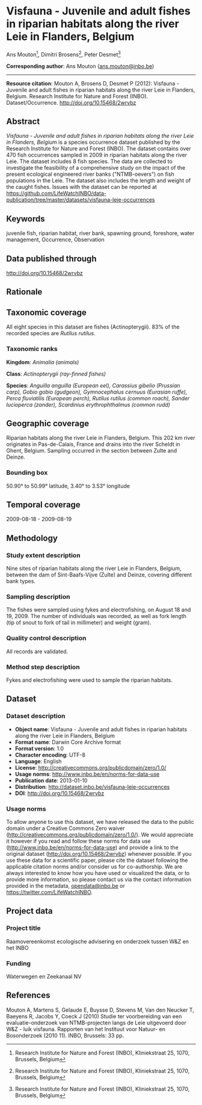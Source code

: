 # Visfauna - Juvenile and adult fishes in riparian habitats along the river Leie in Flanders, Belgium

Ans Mouton[^1], Dimitri Brosens[^1], Peter Desmet[^1]

[^1]: Research Institute for Nature and Forest (INBO), Kliniekstraat 25, 1070, Brussels, Belgium

**Corresponding author**: Ans Mouton (ans.mouton@inbo.be)

---

**Resource citation**: Mouton A, Brosens D, Desmet P (2012): Visfauna - Juvenile and adult fishes in riparian habitats along the river Leie in Flanders, Belgium. Research Institute for Nature and Forest (INBO). Dataset/Occurrence. http://doi.org/10.15468/2wrvbz

## Abstract

*Visfauna - Juvenile and adult fishes in riparian habitats along the river Leie in Flanders, Belgium* is a species occurrence dataset published by the Research Institute for Nature and Forest (INBO). The dataset contains over 470 fish occurrences sampled in 2009 in riparian habitats along the river Leie. The dataset includes 8 fish species. The data are collected to investigate the feasibility of a comprehensive study on the impact of the present ecological engineered river banks ("NTMB-oevers") on fish populations in the Leie. The dataset also includes the length and weight of the caught fishes. Issues with the dataset can be reported at https://github.com/LifeWatchINBO/data-publication/tree/master/datasets/visfauna-leie-occurrences

## Keywords

juvenile fish, riparian habitat, river bank, spawning ground, foreshore, water management, Occurrence, Observation

## Data published through

http://doi.org/10.15468/2wrvbz

## Rationale

## Taxonomic coverage

All eight species in this dataset are fishes (Actinopterygii). 83% of the recorded species are *Rutilus rutilus*.

### Taxonomic ranks

**Kingdom**: *Animalia (animals)*

**Class**: *Actinopterygii (ray-finned fishes)*

**Species**: *Anguilla anguilla (European eel), Carassius gibelio (Prussian carp), Gobio gobio (gudgeon), Gymnocephalus cernuus (Eurasian ruffe), Perca fluviatilis (European perch), Rutilus rutilus (common roach), Sander lucioperca (zander), Scardinius erythrophthalmus (common rudd)*

## Geographic coverage

Riparian habitats along the river Leie in Flanders, Belgium. This 202 km river originates in Pas-de-Calais, France and drains into the river Scheldt in Ghent, Belgium. Sampling occurred in the section between Zulte and Deinze.

### Bounding box

50.90° to 50.99° latitude, 3.40° to 3.53° longitude

## Temporal coverage

2009-08-18 - 2009-08-19

## Methodology

### Study extent description

Nine sites of riparian habitats along the river Leie in Flanders, Belgium, between the dam of Sint-Baafs-Vijve (Zulte) and Deinze, covering different bank types.

### Sampling description

The fishes were sampled using fykes and electrofishing, on August 18 and 19, 2009. The number of individuals was recorded, as well as fork length (tip of snout to fork of tail in millimeter) and weight (gram).

### Quality control description

All records are validated.

### Method step description

Fykes and electrofishing were used to sample the riparian habitats.

## Dataset

### Dataset description

* **Object name**: Visfauna - Juvenile and adult fishes in riparian habitats along the river Leie in Flanders, Belgium
* **Format name**: Darwin Core Archive format
* **Format version**: 1.0
* **Character encoding**: UTF-8
* **Language**: English
* **License**: http://creativecommons.org/publicdomain/zero/1.0/
* **Usage norms**: http://www.inbo.be/en/norms-for-data-use
* **Publication date**: 2013-01-10
* **Distribution**: http://dataset.inbo.be/visfauna-leie-occurrences
* **DOI**: http://doi.org/10.15468/2wrvbz

### Usage norms

To allow anyone to use this dataset, we have released the data to the public domain under a Creative Commons Zero waiver (http://creativecommons.org/publicdomain/zero/1.0/). We would appreciate it however if you read and follow these norms for data use (http://www.inbo.be/en/norms-for-data-use) and provide a link to the original dataset (http://doi.org/10.15468/2wrvbz) whenever possible. If you use these data for a scientific paper, please cite the dataset following the applicable citation norms and/or consider us for co-authorship. We are always interested to know how you have used or visualized the data, or to provide more information, so please contact us via the contact information provided in the metadata, opendata@inbo.be or https://twitter.com/LifeWatchINBO.

## Project data

### Project title

Raamovereenkomst ecologische advisering en onderzoek tussen W&Z en het INBO

### Funding

Waterwegen en Zeekanaal NV

## References

Mouton A, Martens S, Gelaude E, Buysse D, Stevens M, Van den Neucker T, Baeyens R, Jacobs Y, Coeck J (2010) Studie ter voorbereiding van een evaluatie-onderzoek van NTMB-projecten langs de Leie uitgevoerd door W&Z - luik visfauna. Rapporten van het Instituut voor Natuur- en Bosonderzoek (2010 11). INBO, Brussels: 33 pp.
